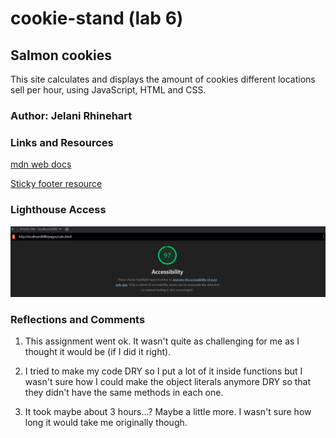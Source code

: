 # cookie-stand (lab 6)

## Salmon cookies

This site calculates and displays the amount of cookies different locations sell per hour, using JavaScript, HTML and CSS.

### Author: Jelani Rhinehart

### Links and Resources

[mdn web docs](https://developer.mozilla.org/en-US/docs/Web/JavaScript/Reference/Global_Objects/Math/random)

[Sticky footer resource](https://philipwalton.github.io/solved-by-flexbox/demos/sticky-footer/)

### Lighthouse Access

![Lighthouse accessibility score](/img/lighthouse.jpg)

### Reflections and Comments

1. This assignment went ok. It wasn't quite as challenging for me as I thought it would be (if I did it right).

2. I tried to make my code DRY so I put a lot of it inside functions but I wasn't sure how I could make the object literals anymore DRY so that they didn't have the same methods in each one.

3. It took maybe about 3 hours...? Maybe a little more. I wasn't sure how long it would take me originally though.
